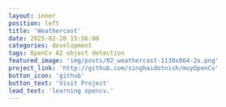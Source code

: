 ```yaml
---
layout: inner
position: left
title: 'Weathercast'
date: 2025-02-20 15:56:00
categories: development
tags: OpenCv AI object detection
featured_image: 'img/posts/02_weathercast-1130x864-2x.png'
project_link: 'http://github.com/singhaidotnish/muyOpenCv'
button_icon: 'github'
button_text: 'Visit Project'
lead_text: 'learning opencv.'
---
```

